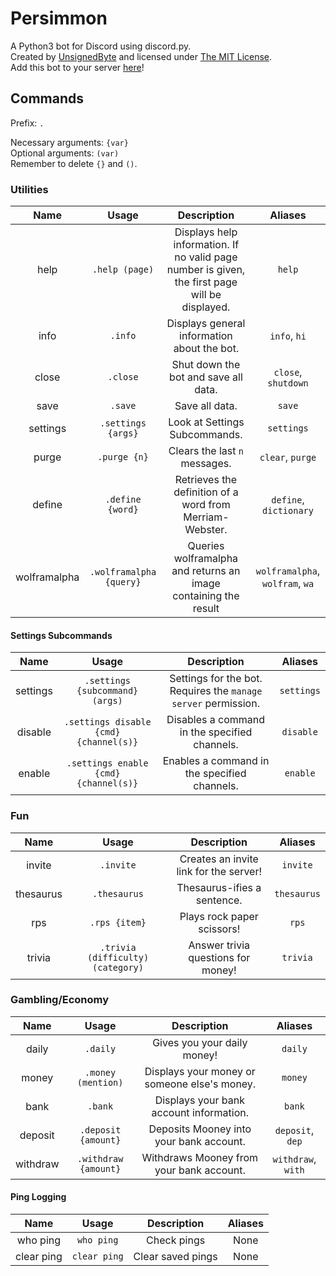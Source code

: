 # Persimmon
A Python3 bot for Discord using discord.py.  
Created by [UnsignedByte](https://github.com/UnsignedByte) and licensed under [The MIT License](https://en.wikipedia.org/wiki/MIT_License).  
Add this bot to your server [here](https://discordapp.com/oauth2/authorize?client_id=631186998702506015&scope=bot&permissions=2146958847)!

## Commands
Prefix: `.`

Necessary arguments: `{var}`  
Optional arguments: `(var)`  
Remember to delete `{}` and `()`.


### Utilities

| **Name** | **Usage** | **Description** | **Aliases** |
|:-:|:-:|:-:|:-:|
|help|`.help (page)`|Displays help information. If no valid page number is given, the first page will be displayed.|`help`|
|info|`.info`|Displays general information about the bot.|`info`, `hi`|
|close|`.close`|Shut down the bot and save all data.|`close`, `shutdown`|
|save|`.save`|Save all data.|`save`|
|settings|`.settings {args}`|Look at Settings Subcommands.|`settings`|
|purge|`.purge {n}`|Clears the last `n` messages.|`clear`, `purge`|
|define|`.define {word}`|Retrieves the definition of a word from Merriam-Webster.|`define`, `dictionary`|
|wolframalpha|`.wolframalpha {query}`|Queries wolframalpha and returns an image containing the result|`wolframalpha`, `wolfram`, `wa`|

#### Settings Subcommands

| **Name** | **Usage** | **Description** | **Aliases** |
|:-:|:-:|:-:|:-:|
|settings|`.settings {subcommand} (args)`|Settings for the bot. Requires the `manage server` permission. | `settings`|
|disable|`.settings disable {cmd} {channel(s)}`|Disables a command in the specified channels.|`disable`|
|enable|`.settings enable {cmd} {channel(s)}`|Enables a command in the specified channels.|`enable`|

### Fun
| **Name** | **Usage** | **Description** | **Aliases** |
|:-:|:-:|:-:|:-:|
|invite|`.invite`|Creates an invite link for the server!|`invite`|
|thesaurus|`.thesaurus`|Thesaurus-ifies a sentence.|`thesaurus`|
|rps|`.rps {item}`|Plays rock paper scissors!|`rps`|
|trivia|`.trivia (difficulty) (category)`|Answer trivia questions for money!|`trivia`|

### Gambling/Economy
| **Name** | **Usage** | **Description** | **Aliases** |
|:-:|:-:|:-:|:-:|
|daily|`.daily`|Gives you your daily money!|`daily`|
|money|`.money (mention)`|Displays your money or someone else's money.|`money`|
|bank|`.bank`|Displays your bank account information.|`bank`|
|deposit|`.deposit {amount}`|Deposits Mooney into your bank account.|`deposit`, `dep`|
|withdraw|`.withdraw {amount}`|Withdraws Mooney from your bank account.|`withdraw`, `with`|

#### Ping Logging
| **Name** | **Usage** | **Description** | **Aliases** |
|:-:|:-:|:-:|:-:|
|who ping|`who ping`|Check pings|None|
|clear ping|`clear ping`|Clear saved pings|None|
